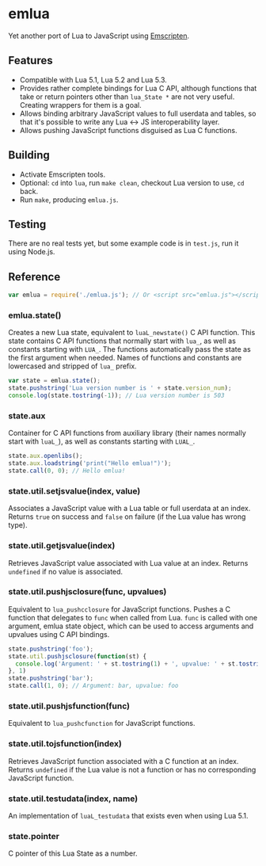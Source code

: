 # emlua

Yet another port of Lua to JavaScript using [Emscripten](http://kripken.github.io/emscripten-site/).

## Features

* Compatible with Lua 5.1, Lua 5.2 and Lua 5.3.
* Provides rather complete bindings for Lua C API, although functions that take or return pointers
  other than `lua_State *` are not very useful. Creating wrappers for them is a goal.
* Allows binding arbitrary JavaScript values to full userdata and tables, so that it's possible to
  write any Lua <-> JS interoperability layer.
* Allows pushing JavaScript functions disguised as Lua C functions.

## Building

* Activate Emscripten tools.
* Optional: `cd` into `lua`, run `make clean`, checkout Lua version to use, `cd` back.
* Run `make`, producing `emlua.js`.

## Testing

There are no real tests yet, but some example code is in `test.js`, run it using Node.js.

## Reference

```js
var emlua = require('./emlua.js'); // Or <script src="emlua.js"></script> in browser
```

### emlua.state()

Creates a new Lua state, equivalent to `luaL_newstate()` C API function. This state
contains C API functions that normally start with `lua_`, as well as constants starting
with `LUA_`. The functions automatically pass the state as the first argument when needed.
Names of functions and constants are lowercased and stripped of `lua_` prefix.

```js
var state = emlua.state();
state.pushstring('Lua version number is ' + state.version_num);
console.log(state.tostring(-1)); // Lua version number is 503
```

### state.aux

Container for C API functions from auxiliary library (their names normally start with `luaL_`),
as well as constants starting with `LUAL_`.

```js
state.aux.openlibs();
state.aux.loadstring('print("Hello emlua!")');
state.call(0, 0); // Hello emlua!
```

### state.util.setjsvalue(index, value)

Associates a JavaScript value with a Lua table or full userdata at an index.
Returns `true` on success and `false` on failure (if the Lua value has wrong type).

### state.util.getjsvalue(index)

Retrieves JavaScript value associated with Lua value at an index.
Returns `undefined` if no value is associated.

### state.util.pushjsclosure(func, upvalues)

Equivalent to `lua_pushcclosure` for JavaScript functions. Pushes a C function
that delegates to `func` when called from Lua. `func` is called with one argument, emlua state
object, which can be used to access arguments and upvalues using C API bindings.

```js
state.pushstring('foo');
state.util.pushjsclosure(function(st) {
  console.log('Argument: ' + st.tostring(1) + ', upvalue: ' + st.tostring(st.upvalueindex(1)));
}, 1)
state.pushstring('bar');
state.call(1, 0); // Argument: bar, upvalue: foo
```

### state.util.pushjsfunction(func)

Equivalent to `lua_pushcfunction` for JavaScript functions.

### state.util.tojsfunction(index)

Retrieves JavaScript function associated with a C function at an index.
Returns `undefined` if the Lua value is not a function or has no corresponding JavaScript function.

### state.util.testudata(index, name)

An implementation of `luaL_testudata` that exists even when using Lua 5.1.

### state.pointer

C pointer of this Lua State as a number.
